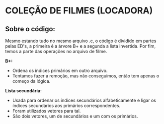 # COLEÇÃO DE FILMES (LOCADORA)

## Sobre o código:

Mesmo estando tudo no mesmo arquivo .c, o código é dividido em partes pelas ED's, a primeira é a árvore B+ e a segunda a lista invertida.
Por fim, temos a parte das operações no arquivo de filme.

**B+:**

- Ordena os índices primários em outro arquivo.
- Tentamos fazer a remoção, mas não conseguimos, então tem apenas o começo da lógica.

**Lista secundária:**

- Usada para ordenar os índices secundários alfabeticamente e ligar os índices secundários aos primários correspondentes.
- Foram utilizados vetores para tal.
- São dois vetores, um de secundários e um com os primários.